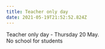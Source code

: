 ```yaml
---
title: Teacher only day
date: 2021-05-19T21:52:52.824Z
---
```

Teacher only day - Thursday 20 May.  
No school for students

